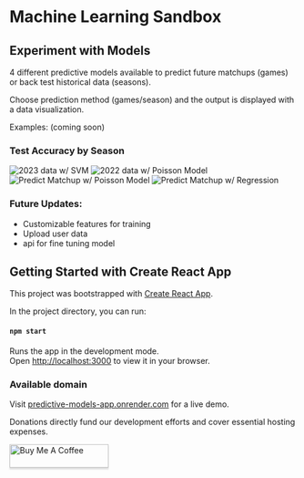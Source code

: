 # Machine Learning Sandbox

## Experiment with Models

4 different predictive models available to predict future matchups (games) or back test historical data (seasons). 

Choose prediction method (games/season) and the output is displayed with a data visualization. 

Examples: (coming soon)
### Test Accuracy by Season
![2023 data w/ SVM](https://imgur.com/qpcUV9u)
![2022 data w/ Poisson Model](https://imgur.com/fraVBLg)
![Predict Matchup w/ Poisson Model](https://imgur.com/XShSRNQ)
![Predict Matchup w/ Regression](https://imgur.com/2XE5R5r)

### Future Updates:
- Customizable features for training
- Upload user data
- api for fine tuning model


## Getting Started with Create React App

This project was bootstrapped with [Create React App](https://github.com/facebook/create-react-app).

In the project directory, you can run:

#### `npm start`

Runs the app in the development mode.\
Open [http://localhost:3000](http://localhost:3000) to view it in your browser.


### Available domain
Visit [predictive-models-app.onrender.com](https://predictive-models-app.onrender.com) for a live demo.

Donations directly fund our development efforts and cover essential hosting expenses.

<a href="https://buymeacoffee.com/michaelromerojr" target="_blank"><img src="https://www.buymeacoffee.com/assets/img/custom_images/orange_img.png" alt="Buy Me A Coffee" style="height: 41px !important;width: 174px !important;box-shadow: 0px 3px 2px 0px rgba(190, 190, 190, 0.5) !important;-webkit-box-shadow: 0px 3px 2px 0px rgba(190, 190, 190, 0.5) !important;" ></a>